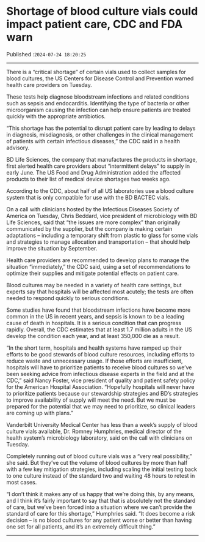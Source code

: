 # Shortage of blood culture vials could impact patient care, CDC and FDA warn

Published :`2024-07-24 18:20:25`

---

There is a “critical shortage” of certain vials used to collect samples for blood cultures, the US Centers for Disease Control and Prevention warned health care providers on Tuesday.

These tests help diagnose bloodstream infections and related conditions such as sepsis and endocarditis. Identifying the type of bacteria or other microorganism causing the infection can help ensure patients are treated quickly with the appropriate antibiotics.

“This shortage has the potential to disrupt patient care by leading to delays in diagnosis, misdiagnosis, or other challenges in the clinical management of patients with certain infectious diseases,” the CDC said in a health advisory.

BD Life Sciences, the company that manufactures the products in shortage, first alerted health care providers about “intermittent delays” to supply in early June. The US Food and Drug Administration added the affected products to their list of medical device shortages two weeks ago.

According to the CDC, about half of all US laboratories use a blood culture system that is only compatible for use with the BD BACTEC vials.

On a call with clinicians hosted by the Infectious Diseases Society of America on Tuesday, Chris Beddard, vice president of microbiology with BD Life Sciences, said that “the issues are more complex” than originally communicated by the supplier, but the company is making certain adaptations – including a temporary shift from plastic to glass for some vials and strategies to manage allocation and transportation – that should help improve the situation by September.

Health care providers are recommended to develop plans to manage the situation “immediately,” the CDC said, using a set of recommendations to optimize their supplies and mitigate potential effects on patient care.

Blood cultures may be needed in a variety of health care settings, but experts say that hospitals will be affected most acutely; the tests are often needed to respond quickly to serious conditions.

Some studies have found that bloodstream infections have become more common in the US in recent years, and sepsis is known to be a leading cause of death in hospitals. It is a serious condition that can progress rapidly. Overall, the CDC estimates that at ​least 1.7 million adults in the US develop the condition each year, and at least 350,000 die as a result.

“In the short term, hospitals and health systems have ramped up their efforts to be good stewards of blood culture resources, including efforts to reduce waste and unnecessary usage. If those efforts are insufficient, hospitals will have to prioritize patients to receive blood cultures so we’ve been seeking advice from infectious disease experts in the field and at the CDC,” said Nancy Foster, vice president of quality and patient safety policy for the American Hospital Association. “Hopefully hospitals will never have to prioritize patients because our stewardship strategies and BD’s strategies to improve availability of supply will meet the need. But we must be prepared for the potential that we may need to prioritize, so clinical leaders are coming up with plans.”

Vanderbilt University Medical Center has less than a week’s supply of blood culture vials available, Dr. Romney Humphries, medical director of the health system’s microbiology laboratory, said on the call with clinicians on Tuesday.

Completely running out of blood culture vials was a “very real possibility,” she said. But they’ve cut the volume of blood cultures by more than half with a few key mitigation strategies, including scaling the initial testing back to one culture instead of the standard two and waiting 48 hours to retest in most cases.

“I don’t think it makes any of us happy that we’re doing this, by any means, and I think it’s fairly important to say that that is absolutely not the standard of care, but we’ve been forced into a situation where we can’t provide the standard of care for this shortage,” Humphries said. “It does become a risk decision – is no blood cultures for any patient worse or better than having one set for all patients, and it’s an extremely difficult thing.”

---

